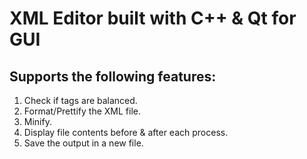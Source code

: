 # XML Editor built with C++ & Qt for GUI
## Supports the following features:
1. Check if tags are balanced.
2. Format/Prettify the XML file.
3. Minify.
4. Display file contents before & after each process.
5. Save the output in a new file.
